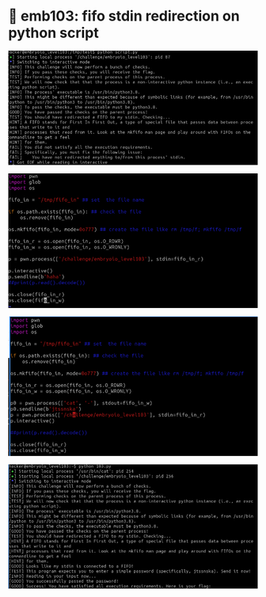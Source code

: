 # 🔴 emb103: fifo stdin redirection on python script

![I need to redirect fifo named pipe to stdin of challenge in python](<../.gitbook/assets/image (27).png>)

![fifo in r for stdin, fifo in w for stdout](<../.gitbook/assets/image (52).png>)

![I should use cat and cat's stdout(writable) to send password to stdin of challenge](<../.gitbook/assets/image (187).png>)

![](<../.gitbook/assets/image (243).png>)
